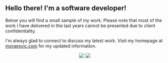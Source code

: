 <h2>Hello there! I'm a software developer!</h2>

<p>
  Below you will find a small sample of my work. Please note that most of the work I have delivered in the last years cannot be presented due to client confidentiality.
</p>

<p>
  I'm always glad to connect to discuss my latest work. Visit my homepage at <a href="https://moraesvic.com">moraesvic.com</a> for my updated information.
</p>

<div align=center>
<a href="https://www.linkedin.com/in/victor-moraes" target="_blank"><img src="https://img.shields.io/badge/LinkedIn-0000ff?style=for-the-badge&logo=linkedin&logoColor=white"></a>
<a href="mailto:talkto@moraesvic.com"><img src="https://img.shields.io/badge/%20EMAIL%20-ff0000?style=for-the-badge&logo=gmail&logoColor=white"></a>
</div>

